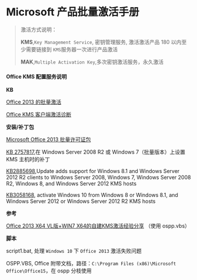 # Microsoft 产品批量激活手册

> 激活方式说明：
> 
> **KMS**,`Key Management Service`, 密钥管理服务, 激活激活产品 180 以内至少需要链接到 `KMS`服务器一次进行产品激活
> 
> **MAK**,`Multiple Activation Key`,多次密钥激活服务，永久激活



#### Office KMS 配置服务说明

**KB**

[Office 2013 的批量激活](https://technet.microsoft.com/zh-cn/library/ee705504.aspx)

[Office KMS 客户端激活诊断](https://home.diagnostics.support.microsoft.com/SelfHelp?knowledgebaseArticleFilter=2870357)

**安装/补丁包**

[Microsoft Office 2013 批量许可证包](https://www.microsoft.com/zh-cn/download/details.aspx?id=35584)

[KB 2757817](https://support.microsoft.com/en-us/kb/2757817),在 Windows Server 2008 R2 或 Windows 7（批量版本）上设置 KMS 主机时的补丁

[KB2885698](https://support.microsoft.com/en-us/kb/2885698),Update adds support for Windows 8.1 and Windows Server 2012 R2 clients to Windows Server 2008, Windows 7, Windows Server 2008 R2, Windows 8, and Windows Server 2012 KMS hosts

[KB3058168](https://support.microsoft.com/en-us/kb/3058168), activate Windows 10 from Windows 8 or Windows 8.1, and Windows Server 2012 or Windows Server 2012 R2 KMS hosts

**参考**

[Office 2013 X64 VL版+WIN7 X64的自建KMS激活经验分享](http://www.officezhushou.com/office2013/560.html) （使用 ospp.vbs）

**脚本**

script1.bat, 处理 `Windows 10` 下 `Office 2013` 激活失败问题

OSPP.VBS, Office 附带文档，路径：`C:\Program Files (x86)\Microsoft Office\Office15`，在 ospp 分枝使用